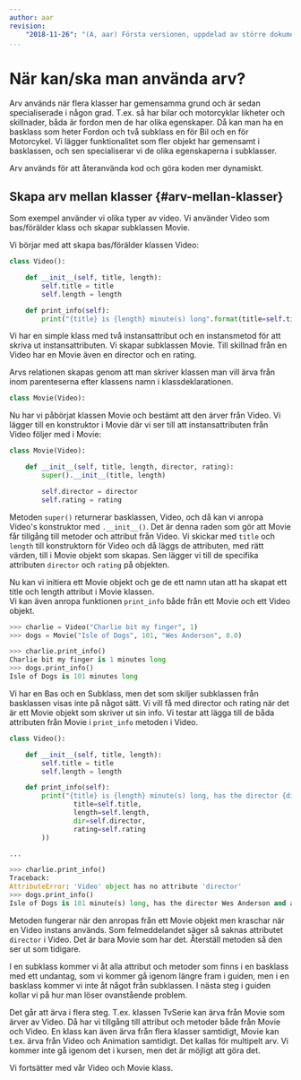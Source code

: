 ```yaml
---
author: aar
revision:
    "2018-11-26": "(A, aar) Första versionen, uppdelad av större dokument."
...
```

När kan/ska man använda arv?
==================================

Arv används när flera klasser har gemensamma grund och är sedan specialiserade i någon grad. T.ex. så har bilar och motorcyklar likheter och skillnader, båda är fordon men de har olika egenskaper. Då kan man ha en basklass som heter Fordon och två subklass en för Bil och en för Motorcykel.
Vi lägger funktionalitet som fler objekt har gemensamt i basklassen, och sen specialiserar vi de olika egenskaperna i subklasser.

Arv används för att återanvända kod och göra koden mer dynamiskt.



Skapa arv mellan klasser {#arv-mellan-klasser}
--------------------------------------------------

Som exempel använder vi olika typer av video. Vi använder Video som bas/förälder klass och skapar subklassen Movie.

Vi börjar med att skapa bas/förälder klassen Video:  

```python
class Video():

    def __init__(self, title, length):
        self.title = title
        self.length = length

    def print_info(self):
        print("{title} is {length} minute(s) long".format(title=self.title, length=self.length)
```

Vi har en simple klass med två instansattribut och en instansmetod för att skriva ut instansattributen. Vi skapar subklassen Movie. Till skillnad från en Video har en Movie även en director och en rating.

Arvs relationen skapas genom att man skriver klassen man vill ärva från inom parenteserna efter klassens namn i klassdeklarationen.
```python
class Movie(Video):
```

Nu har vi påbörjat klassen Movie och bestämt att den ärver från Video. Vi lägger till en konstruktor i Movie där vi ser till att instansattributen från Video följer med i Movie:

```python
class Movie(Video):

    def __init__(self, title, length, director, rating):
        super().__init__(title, length)

        self.director = director
        self.rating = rating
```

Metoden `super()` returnerar basklassen, Video, och då kan vi anropa Video's konstruktor med `.__init__()`. Det är denna raden som gör att Movie får tillgång till metoder och attribut från Video. Vi skickar med `title` och `length` till konstruktorn för Video och då läggs de attributen, med rätt värden, till i Movie objekt som skapas. Sen lägger vi till de specifika attributen `director` och `rating` på objekten.

Nu kan vi initiera ett Movie objekt och ge de ett namn utan att ha skapat ett title och length attribut i Movie klassen.  
Vi kan även anropa funktionen `print_info` både från ett Movie och ett Video objekt.

```python
>>> charlie = Video("Charlie bit my finger", 1)
>>> dogs = Movie("Isle of Dogs", 101, "Wes Anderson", 8.0)

>>> charlie.print_info()
Charlie bit my finger is 1 minutes long
>>> dogs.print_info()
Isle of Dogs is 101 minutes long
```

Vi har en Bas och en Subklass, men det som skiljer subklassen från basklassen visas inte på något sätt. Vi vill få med director och rating när det är ett Movie objekt som skriver ut sin info. Vi testar att lägga till de båda attributen från Movie i `print_info` metoden i Video.  

```python
class Video():

    def __init__(self, title, length):
        self.title = title
        self.length = length

    def print_info(self):
        print("{title} is {length} minute(s) long, has the director {dir} and a rating of {rating}".format(
                title=self.title,
                length=self.length,
                dir=self.director,
                rating=self.rating
        ))

...

>>> charlie.print_info()
Traceback:
AttributeError: 'Video' object has no attribute 'director'
>>> dogs.print_info()
Isle of Dogs is 101 minute(s) long, has the director Wes Anderson and a rating of 8.0
```

Metoden fungerar när den anropas från ett Movie objekt men kraschar när en Video instans används. Som felmeddelandet säger så saknas attributet `director` i Video. Det är bara Movie som har det. Återställ metoden så den ser ut som tidigare.

I en subklass kommer vi åt alla attribut och metoder som finns i en basklass med ett undantag, som vi kommer gå igenom längre fram i guiden, men i en basklass kommer vi inte åt något från subklassen. I nästa steg i guiden kollar vi på hur man löser ovanstående problem.

Det går att ärva i flera steg. T.ex. klassen TvSerie kan ärva från Movie som ärver av Video. Då har vi tillgång till attribut och metoder både från Movie och Video. En klass kan även ärva från flera klasser samtidigt, Movie kan t.ex. ärva från Video och Animation samtidigt. Det kallas för multipelt arv. Vi kommer inte gå igenom det i kursen, men det är möjligt att göra det.

Vi fortsätter med vår Video och Movie klass.
